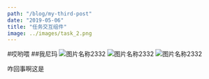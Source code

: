 ```yaml
---
path: "/blog/my-third-post"
date: "2019-05-06"
title: "任务交互组件"
image: ../images/task_2.png
---
```

#哎哟喂
##我尼玛
![图片名称2332](../images/task_3.jpg)
![图片名称2332](../images/task_4.jpg)
![图片名称2332](../images/task_5.jpg)

咋回事啊这是